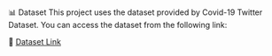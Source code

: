 📊 Dataset
This project uses the dataset provided by Covid-19 Twitter Dataset.
You can access the dataset from the following link:

🔗 [Dataset Link ](https://www.kaggle.com/datasets/arunavakrchakraborty/covid19-twitter-dataset)
